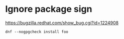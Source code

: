 
# Ignore package sign

https://bugzilla.redhat.com/show_bug.cgi?id=1224908

```
dnf --nogpgcheck install foo
```
